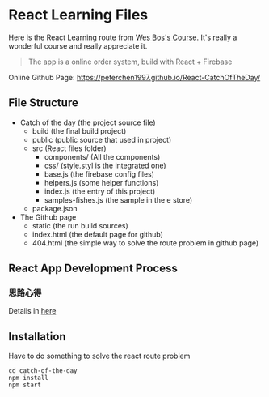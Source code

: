 # React Learning Files

Here is the React Learning route from [Wes Bos's Course](https://reactforbeginners.com/). It's really a wonderful course and really appreciate it.

> The app is a online order system, build with React + Firebase

Online Github Page: https://peterchen1997.github.io/React-CatchOfTheDay/

## File Structure

- Catch of the day (the project source file)
  - build (the final build project)
  - public (public source that used in project)
  - src (React files folder)
    - components/ (All the components)
    - css/ (style.styl is the integrated one)
    - base.js (the firebase config files)
    - helpers.js (some helper functions)
    - index.js (the entry of this project)
    - samples-fishes.js (the sample in the e store)
  - package.json
- The Github page
  - static (the run build sources)
  - index.html (the default page for github)
  - 404.html (the simple way to solve the route problem in github page)

## React App Development Process

### 思路心得

Details in [here](https://github.com/PeterChen1997/React-CatchOfTheDay/blob/master/note.md)

## Installation

Have to do something to solve the react route problem

```dos
cd catch-of-the-day
npm install
npm start
```
